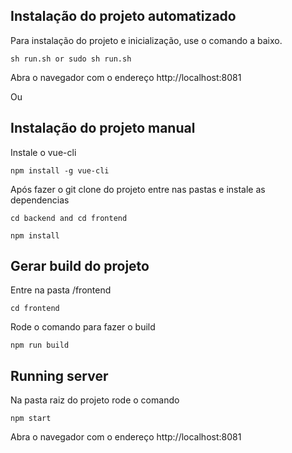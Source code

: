 ## Instalação do projeto automatizado

Para instalação do projeto e inicialização, use o comando a baixo.
```
sh run.sh or sudo sh run.sh
```
Abra o navegador com o endereço http://localhost:8081

Ou

## Instalação do projeto manual

Instale o vue-cli
```
npm install -g vue-cli
```

Após fazer o git clone do projeto
entre nas pastas e instale as dependencias
```
cd backend and cd frontend
```

```
npm install
```

## Gerar build do projeto

Entre na pasta /frontend
```
cd frontend
```

Rode o comando para fazer o build
```
npm run build
```

## Running server

Na pasta raiz do projeto rode o comando
```
npm start
```

Abra o navegador com o endereço http://localhost:8081
